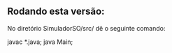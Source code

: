 ## Rodando esta versão:
No diretório SimuladorSO/src/ dê o seguinte comando:

javac *.java; java Main;
